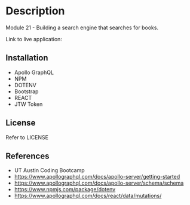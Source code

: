 # Description

Module 21 - Building a search engine that searches for books.

Link to live application:

## Installation

- Apollo GraphQL
- NPM
- DOTENV
- Bootstrap
- REACT
- JTW Token

## License

Refer to LICENSE

## References

- UT Austin Coding Bootcamp
- https://www.apollographql.com/docs/apollo-server/getting-started
- https://www.apollographql.com/docs/apollo-server/schema/schema
- https://www.npmjs.com/package/dotenv
- https://www.apollographql.com/docs/react/data/mutations/
